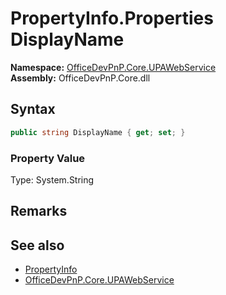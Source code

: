 # PropertyInfo.Properties DisplayName
  

**Namespace:** [OfficeDevPnP.Core.UPAWebService](OfficeDevPnP.Core.UPAWebService.md)  
**Assembly:** OfficeDevPnP.Core.dll  
## Syntax
```C#
public string DisplayName { get; set; }
```

### Property Value
Type: System.String  

## Remarks 

## See also
- [PropertyInfo](OfficeDevPnP.Core.UPAWebService.PropertyInfo.md) 
- [OfficeDevPnP.Core.UPAWebService](OfficeDevPnP.Core.UPAWebService.md) 
